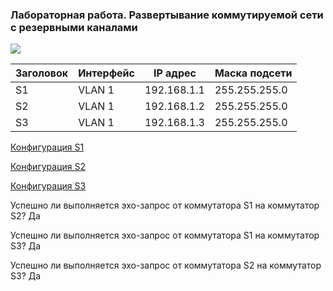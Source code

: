 ### Лабораторная работа. Развертывание коммутируемой сети с резервными каналами ###

![](https://github.com/svasornd/otus_network/blob/master/lab02/Lab02.png)

| Заголовок  | Интерфейс   | IP адрес  | Маска подсети|
| ---------- | ------------| ----------| ------------ |
|  S1 | VLAN 1  | 192.168.1.1 | 255.255.255.0 |
|  S2 | VLAN 1  | 192.168.1.2 | 255.255.255.0 |
|  S3 | VLAN 1  | 192.168.1.3 | 255.255.255.0 |

[Конфигурация S1](https://github.com/svasornd/otus_network/blob/master/lab02/config/S1.md)

[Конфигурация S2](https://github.com/svasornd/otus_network/blob/master/lab02/config/S2.md) 

[Конфигурация S3](https://github.com/svasornd/otus_network/blob/master/lab02/config/S3.md)

Успешно ли выполняется эхо-запрос от коммутатора S1 на коммутатор S2?	Да

Успешно ли выполняется эхо-запрос от коммутатора S1 на коммутатор S3?	Да

Успешно ли выполняется эхо-запрос от коммутатора S2 на коммутатор S3?	Да

